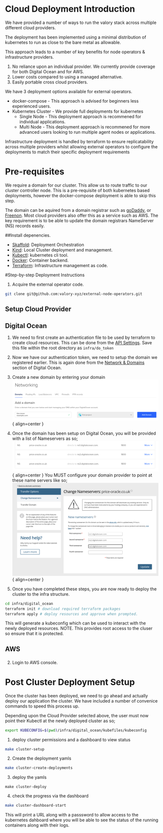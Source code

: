 # Cloud Deployment Introduction 

We have provided a number of ways to run the valory stack across multiple different cloud providers.

The deployment has been implemented using a minimal distribution of kubernetes to run as close to the bare metal as allowable. 

This approach leads to a number of key benefits for node operators & infrastructure providers.

1. No reliance upon an individual provider. We currently provide coverage for both Digital Ocean and for AWS.
2. Lower costs compared to using a managed alternative.
3. Easily portable cross cloud providers.

We have 3 deployment options available for external operators.
- docker-compose - This approach is advised for beginners less experienced users.
- Kubernetes Cluster - We provide full deployments for kubernetes
    - Single Node - This deployment approach is recommened for individual applications.
    - Multi Node - This deployment approach is recommened for more advanced users looking to run multiple agent nodes or applications.

Infrastructure deployment is handled by terraform to ensure replicatability across multiple providers whilst allowing external operators to configure the deployments to match their specific deployment requirements

# Pre-requisites

We require a domain for our cluster. This allow us to route traffic to our cluster controller node. This is a pre-requisite of both kubernetes based deployments, however the docker-compose deployment is able to skip this step.

The domain can be aquired from a domain registrar such as [goDaddy](https://www.godaddy.com), or [Freenon](https://www.freenom.com). Most cloud providers also offer this as a service such as AWS. The key requirement is to be able to update the domain registrars NameServer (NS) records easily.

##Install depenencies.

- [Skaffold](https://skaffold.dev/docs/install/): Deployment Orchestration
- [Kind](https://kind.sigs.k8s.io/docs/user/quick-start/#installation): Local Cluster deployment and management.
- [Kubectl](https://kubernetes.io/docs/tasks/tools/): kubernetes cli tool.
- [Docker](https://docs.docker.com/get-docker/): Container backend.
- [Terraform](https://www.terraform.io/downloads.html): Infrastructure management as code.



#Step-by-step Deployment Instructions

1. Acquire the external operator code.
```bash
git clone git@github.com:valory-xyz/external-node-operators.git
```
## Setup Cloud Provider


## Digital Ocean
1. We need to first create an authentication file to be used by terraform to create cloud resources. This can be done from the [API Settings](https://cloud.digitalocean.com/account/api/tokens). Save this file within the root directory as ```infra/do_token```
2. Now we have our authentication token, we need to setup the domain we registered earlier. This is again done from the [Network & Domains](https://cloud.digitalocean.com/networking/domains) section of Digital Ocean.

3. Create a new domain by entering your domain 
![Image title](images/networking_page.png){ align=center }

4. Once the domain has been setup on Digital Ocean, you will be provided with a list of Nameservers as so;
![Image title](images/do_name_servers.png){ align=center }
You MUST configure your domain provider to point at these name servers like so;
![Image title](images/name_server_setup.png){ align=center }

5. Once you have completed these steps, you are now ready to deploy the cluster to the infra structure.
```bash
cd infra/digital_ocean
terraform init # download required terraform packages
terraform apply # deploy resources and approve when prompted.
```
This will generate a kubeconfig which can be used to interact with the newly deployed resources. NOTE. This provides root access to the cluser so ensure that it is protected.

## AWS
### 
2. Login to AWS console.


# Post Cluster Deployment Setup

Once the cluster has been deployed, we need to go ahead and actually deploy our application the cluster. We have included a number of convenice commands to speed this process up.

Depending upon the Cloud Provider selected above, the user must now point their Kubectl at the newly deployed cluster as so;

```bash
export KUBECONFIG=$(pwd)/infra/digital_ocean/kubefiles/kubeconfig
```

1. deploy cluster permissions and a dashboard to view status
```bash
make cluster-setup
```
2. Create the deployment yamls
```bash
make cluster-create-deployments
```
3. deploy the yamls
```
make cluster-deploy
```
4. check the progress via the dashboard
```bash
make cluster-dashboard-start
```
This will print a URL along with a passsword to allow access to the kubernetes dahboard where you will be able to see the status of the running containers along with their logs.


